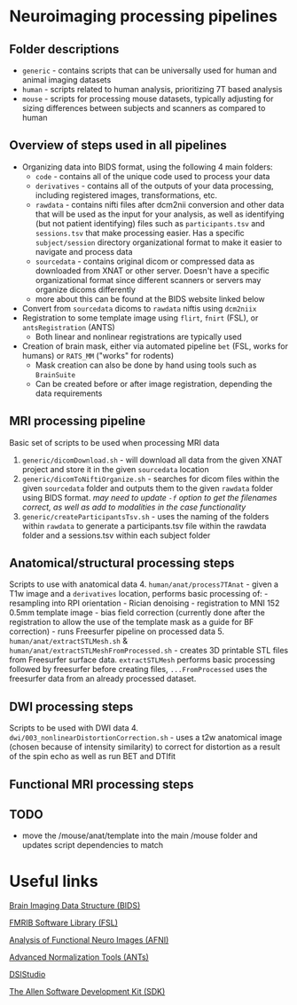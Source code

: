 # Neuroimaging processing pipelines
## Folder descriptions
- `generic` - contains scripts that can be universally used for human and animal imaging datasets
- `human` - scripts related to human analysis, prioritizing 7T based analysis
- `mouse` - scripts for processing mouse datasets, typically adjusting for sizing differences between subjects and scanners as compared to human

## Overview of steps used in all pipelines
- Organizing data into BIDS format, using the following 4 main folders:
    - `code` - contains all of the unique code used to process your data
    - `derivatives` - contains all of the outputs of your data processing, including registered images, transformations, etc.
    - `rawdata` - contains nifti files after dcm2nii conversion and other data that will be used as the input for your analysis, as well as identifying (but not patient identifying) files such as `participants.tsv` and `sessions.tsv` that make processing easier. Has a specific `subject/session` directory organizational format to make it easier to navigate and process data
    - `sourcedata` - contains original dicom or compressed data as downloaded from XNAT or other server. Doesn't have a specific organizational format since different scanners or servers may organize dicoms differently 
    - more about this can be found at the BIDS website linked below
- Convert from `sourcedata` dicoms to `rawdata` niftis using `dcm2niix`
- Registration to some template image using `flirt`, `fnirt` (FSL), or `antsRegistration` (ANTS)
    - Both linear and nonlinear registrations are typically used
- Creation of brain mask, either via automated pipeline `bet` (FSL, works for humans) or `RATS_MM` ("works" for rodents)
    - Mask creation can also be done by hand using tools such as `BrainSuite`
    - Can be created before or after image registration, depending the data requirements
## MRI processing pipeline
Basic set of scripts to be used when processing MRI data
1. `generic/dicomDownload.sh` - will download all data from the given XNAT project and store it in the given `sourcedata` location
2. `generic/dicomToNiftiOrganize.sh` - searches for dicom files within the given `sourcedata` folder and outputs them to the given `rawdata` folder using BIDS format. *may need to update `-f` option to get the filenames correct, as well as add to modalities in the case functionality*
3. `generic/createParticipantsTsv.sh` - uses the naming of the folders within `rawdata` to generate a participants.tsv file within the rawdata folder and a sessions.tsv within each subject folder

## Anatomical/structural processing steps
Scripts to use with anatomical data
4. `human/anat/process7TAnat` - given a T1w image and a `derivatives` location, performs basic processing of:
    - resampling into RPI orientation
    - Rician denoising
    - registration to MNI 152 0.5mm template image
    - bias field correction (currently done after the registration to allow the use of the template mask as a guide for BF correction)
    - runs Freesurfer pipeline on processed data
5. `human/anat/extractSTLMesh.sh` & `human/anat/extractSTLMeshFromProcessed.sh` - creates 3D printable STL files from Freesurfer surface data. `extractSTLMesh` performs basic processing followed by freesurfer before creating files, `...FromProcessed` uses the freesurfer data from an already processed dataset.
## DWI processing steps
Scripts to be used with DWI data
4. `dwi/003_nonlinearDistortionCorrection.sh` - uses a t2w anatomical image (chosen because of intensity similarity) to correct for distortion as a result of the spin echo as well as run BET and DTIfit
## Functional MRI processing steps

## TODO
- move the /mouse/anat/template into the main /mouse folder and updates script dependencies to match

# Useful links
[Brain Imaging Data Structure (BIDS)](https://bids.neuroimaging.io/)

[FMRIB Software Library (FSL)](https://fsl.fmrib.ox.ac.uk/fsl/fslwiki/)

[Analysis of Functional Neuro Images (AFNI)](https://afni.nimh.nih.gov/)

[Advanced Normalization Tools (ANTs)](http://stnava.github.io/ANTs/)

[DSIStudio](https://dsi-studio.labsolver.org/download.html)

[The Allen Software Development Kit (SDK)](https://allensdk.readthedocs.io/en/latest/)